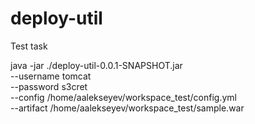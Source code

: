 # deploy-util
Test task

java -jar ./deploy-util-0.0.1-SNAPSHOT.jar \
    --username tomcat \
    --password s3cret \
    --config /home/aalekseyev/workspace_test/config.yml \
    --artifact /home/aalekseyev/workspace_test/sample.war

